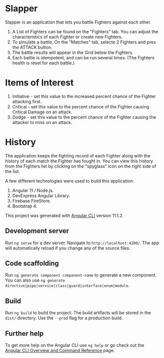 # Slapper
Slapper is an application that lets you battle Fighters against each other.

1. A List of Fighters can be found on the "Fighters" tab. You can adjust the characteristics of each Fighter or create new Fighters.
2. To simulate a battle, On the "Matches" tab, selecte 2 Fighters and pres the ATTACK button.
3. The battle results will appear in the Grid below the Fighters.
4. Each battle is idempotent, and can be run several times. (The Fighters health is reset for each battle.)

# Items of Interest
1. Initiative - set this value to the increased percent chance of the Fighter attacking first.
2. Critical - set this value to the percent chance of the Fighter causing Critical Damage on an attack.
3. Dodge - set this value to the percent chance of the Fighter causing the attacker to miss on an attack.

# History
The application keeps the fighting record of each Fighter along with the history of each match the Fighter has fought in.
You can view this history from the Fighters list by clicking on the "spyglass" icon on the right side of the list.

A few different technologies were used to build this application:
1. Angular 11 / Node.js.
2. DevExpress Angular Library.
3. Firebase FireStore.
4. Bootstrap 4.

This project was generated with [Angular CLI](https://github.com/angular/angular-cli) version 11.1.2.

## Development server

Run `ng serve` for a dev server. Navigate to `http://localhost:4200/`. The app will automatically reload if you change any of the source files.

## Code scaffolding

Run `ng generate component component-name` to generate a new component. You can also use `ng generate directive|pipe|service|class|guard|interface|enum|module`.

## Build

Run `ng build` to build the project. The build artifacts will be stored in the `dist/` directory. Use the `--prod` flag for a production build.

## Further help

To get more help on the Angular CLI use `ng help` or go check out the [Angular CLI Overview and Command Reference](https://angular.io/cli) page.
